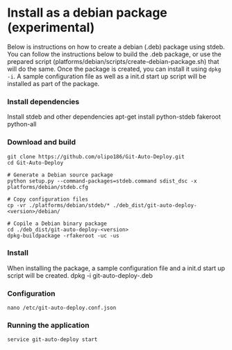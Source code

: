 # Install as a debian package (experimental)

Below is instructions on how to create a debian (.deb) package using stdeb. You can follow the instructions below to build the .deb package, or use the prepared script (platforms/debian/scripts/create-debian-package.sh) that will do the same. Once the package is created, you can install it using ```dpkg -i```. A sample configuration file as well as a init.d start up script will be installed as part of the package.

### Install dependencies

Install stdeb and other dependencies
    apt-get install python-stdeb fakeroot python-all

### Download and build

    git clone https://github.com/olipo186/Git-Auto-Deploy.git
    cd Git-Auto-Deploy
    
    # Generate a Debian source package
    python setup.py --command-packages=stdeb.command sdist_dsc -x platforms/debian/stdeb.cfg

    # Copy configuration files
    cp -vr ./platforms/debian/stdeb/* ./deb_dist/git-auto-deploy-<version>/debian/

    # Copile a Debian binary package
    cd ./deb_dist/git-auto-deploy-<version>
    dpkg-buildpackage -rfakeroot -uc -us

### Install

When installing the package, a sample configuration file and a init.d start up script will be created.
    dpkg -i git-auto-deploy-<version>.deb

### Configuration

    nano /etc/git-auto-deploy.conf.json

### Running the application

    service git-auto-deploy start
    
